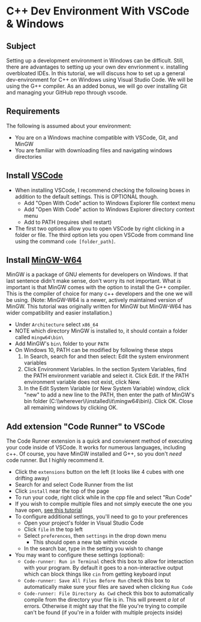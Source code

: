 # C++ Dev Environment With VSCode & Windows

## Subject
Setting up a development environment in Windows can be difficult. Still, there
are advantages to setting up your own dev envrionment v. installing overbloated
IDEs. In this tutorial, we will discuss how to set up a general dev-environment
for C++ on Windows using Visual Studio Code. We will be using the G++ compiler.
As an added bonus, we will go over installing Git and managing your GitHub repo
through vscode.

## Requirements
The following is assumed about your environment:
* You are on a Windows machine compatible with VSCode, Git, and MinGW
* You are familiar with downloading files and navigating windows directories

## Install [VSCode](https://code.visualstudio.com/)
* When installing VSCode, I recommend checking the following boxes in addition to the default settings. This is OPTIONAL though.
    * Add "Open With Code" action to Windows Explorer file context menu
    * Add "Open With Code" action to Windows Explorer directory context menu
    * Add to PATH (requires shell restart)
* The first two options allow you to open VSCode by right clicking in a folder or file. The third option lets you open VSCode from command line using the command `code [folder_path]`.

## Install [MinGW-W64](https://sourceforge.net/projects/mingw-w64/files/)
MinGW is a package of GNU elements for developers on Windows. If that last
sentence didn't make sense, don't worry its not important. What *is* important
is that MinGW comes with the option to install the G++ compiler. This is the
compiler of choice for many c++ developers and the one we will be using.
(Note: MinGW-W64 is a newer, actively maintained version of MinGW. This
tutorial was originally written for MinGW but MinGW-W64 has wider compatibility
and easier installation.)
* Under `Architecture` select `x86_64`
* NOTE which directory MinGW is installed to, it should contain a folder called `mingw64\bin\`
* Add MinGW's `bin\` folder to your `PATH`
* On Windows 10, PATH can be modified by following these steps
    1. In Search, search for and then select: Edit the system environment variables
    2. Click Environment Variables. In the section System Variables, find the PATH environment variable and select it. Click Edit. If the PATH environment variable does not exist, click New.
    3. In the Edit System Variable (or New System Variable) window, click "new" to add a new line to the PATH, then enter the path of MinGW's bin folder (C:\\\wherever\i\installed\it\mingw64\bin\\). Click OK. Close all remaining windows by clicking OK.

## Add extension "Code Runner" to VSCode
The Code Runner extension is a quick and convienent method of executing your
code inside of VSCode. It works for numerous languages, including c++. Of
course, you have MinGW installed and G++, so you don't *need* code runner. But
I highly recommend it.
* Click the `extensions` button on the left (it looks like 4 cubes with one drifting away)
* Search for and select Code Runner from the list
* Click `install` near the top of the page
* To run your code, right click while in the cpp file and select "Run Code"
* If you wish to compile multiple files and not simply execute the one you have open, [see this tutorial](https://github.com/jeremyglebe/dev_tool_tutorials/tree/master/vsc_mf)
* To configure additional settings, you'll need to go to your preferences 
    * Open your project's folder in Visual Studio Code
    * Click `file` in the top left
    * Select `preferences`, then `settings` in the drop down menu
        * This should open a new tab within vscode
    * In the search bar, type in the setting you wish to change
* You may want to configure these settings (optional):
    * `Code-runner: Run in Terminal` check this box to allow for interaction with your program. By default it goes to a non-interactive output which can block things like `cin` from getting keyboard input
    * `Code-runner: Save All Files Before Run` check this box to automatically make sure your files are saved when clicking `Run Code`
    * `Code-runner: File Directory As Cwd` check this box to automatically compile from the directory your file is in. This will prevent *a lot* of errors. Otherwise it might say that the file you're trying to compile can't be found (if you're in a folder with multiple projects inside)
